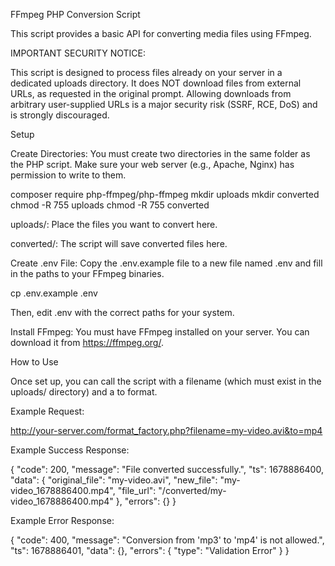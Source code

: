 FFmpeg PHP Conversion Script

This script provides a basic API for converting media files using FFmpeg.

IMPORTANT SECURITY NOTICE:

This script is designed to process files already on your server in a dedicated uploads directory. It does NOT download files from external URLs, as requested in the original prompt. Allowing downloads from arbitrary user-supplied URLs is a major security risk (SSRF, RCE, DoS) and is strongly discouraged.

Setup

Create Directories:
You must create two directories in the same folder as the PHP script. Make sure your web server (e.g., Apache, Nginx) has permission to write to them.

composer require php-ffmpeg/php-ffmpeg
mkdir uploads
mkdir converted
chmod -R 755 uploads
chmod -R 755 converted


uploads/: Place the files you want to convert here.

converted/: The script will save converted files here.

Create .env File:
Copy the .env.example file to a new file named .env and fill in the paths to your FFmpeg binaries.

cp .env.example .env


Then, edit .env with the correct paths for your system.

Install FFmpeg:
You must have FFmpeg installed on your server. You can download it from https://ffmpeg.org/.

How to Use

Once set up, you can call the script with a filename (which must exist in the uploads/ directory) and a to format.

Example Request:

http://your-server.com/format_factory.php?filename=my-video.avi&to=mp4

Example Success Response:

{
    "code": 200,
    "message": "File converted successfully.",
    "ts": 1678886400,
    "data": {
        "original_file": "my-video.avi",
        "new_file": "my-video_1678886400.mp4",
        "file_url": "/converted/my-video_1678886400.mp4"
    },
    "errors": {}
}


Example Error Response:

{
    "code": 400,
    "message": "Conversion from 'mp3' to 'mp4' is not allowed.",
    "ts": 1678886401,
    "data": {},
    "errors": {
        "type": "Validation Error"
    }
}
